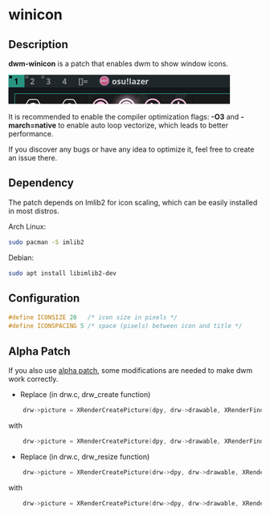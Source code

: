 winicon
========

Description
-----------
**dwm-winicon** is a patch that enables dwm to show window icons.

![](https://raw.githubusercontent.com/AdamYuan/dwm-winicon/master/screenshots.png)

It is recommended to enable the compiler optimization flags: **-O3** and **-march=native** to enable auto loop vectorize, which leads to better performance.

If you discover any bugs or have any idea to optimize it, feel free to create an issue there.

Dependency
----------
The patch depends on Imlib2 for icon scaling, which can be easily installed in most distros.

Arch Linux:
```sh
sudo pacman -S imlib2
```
Debian:
```sh
sudo apt install libimlib2-dev
```

Configuration
-------------
```c
#define ICONSIZE 20   /* icon size in pixels */
#define ICONSPACING 5 /* space (pixels) between icon and title */
```

Alpha Patch
-----------
If you also use [alpha patch](https://dwm.suckless.org/patches/alpha/), some modifications are needed to make dwm work correctly.
* Replace (in drw.c, drw_create function)
```c
	drw->picture = XRenderCreatePicture(dpy, drw->drawable, XRenderFindVisualFormat(dpy, DefaultVisual(dpy, screen)), 0, NULL);
```
with 
```c
	drw->picture = XRenderCreatePicture(dpy, drw->drawable, XRenderFindVisualFormat(dpy, drw->visual), 0, NULL);
```

* Replace (in drw.c, drw_resize function)
```c
	drw->picture = XRenderCreatePicture(drw->dpy, drw->drawable, XRenderFindVisualFormat(drw->dpy, DefaultVisual(drw->dpy, drw->screen)), 0, NULL);
```
with 
```c
	drw->picture = XRenderCreatePicture(drw->dpy, drw->drawable, XRenderFindVisualFormat(drw->dpy, drw->visual), 0, NULL);
```
